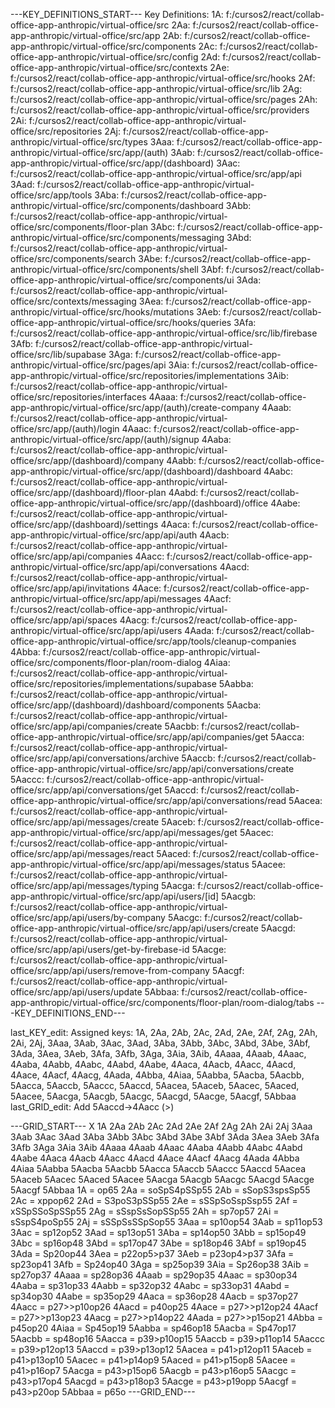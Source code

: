 ---KEY_DEFINITIONS_START---
Key Definitions:
1A: f:/cursos2/react/collab-office-app-anthropic/virtual-office/src
2Aa: f:/cursos2/react/collab-office-app-anthropic/virtual-office/src/app
2Ab: f:/cursos2/react/collab-office-app-anthropic/virtual-office/src/components
2Ac: f:/cursos2/react/collab-office-app-anthropic/virtual-office/src/config
2Ad: f:/cursos2/react/collab-office-app-anthropic/virtual-office/src/contexts
2Ae: f:/cursos2/react/collab-office-app-anthropic/virtual-office/src/hooks
2Af: f:/cursos2/react/collab-office-app-anthropic/virtual-office/src/lib
2Ag: f:/cursos2/react/collab-office-app-anthropic/virtual-office/src/pages
2Ah: f:/cursos2/react/collab-office-app-anthropic/virtual-office/src/providers
2Ai: f:/cursos2/react/collab-office-app-anthropic/virtual-office/src/repositories
2Aj: f:/cursos2/react/collab-office-app-anthropic/virtual-office/src/types
3Aaa: f:/cursos2/react/collab-office-app-anthropic/virtual-office/src/app/(auth)
3Aab: f:/cursos2/react/collab-office-app-anthropic/virtual-office/src/app/(dashboard)
3Aac: f:/cursos2/react/collab-office-app-anthropic/virtual-office/src/app/api
3Aad: f:/cursos2/react/collab-office-app-anthropic/virtual-office/src/app/tools
3Aba: f:/cursos2/react/collab-office-app-anthropic/virtual-office/src/components/dashboard
3Abb: f:/cursos2/react/collab-office-app-anthropic/virtual-office/src/components/floor-plan
3Abc: f:/cursos2/react/collab-office-app-anthropic/virtual-office/src/components/messaging
3Abd: f:/cursos2/react/collab-office-app-anthropic/virtual-office/src/components/search
3Abe: f:/cursos2/react/collab-office-app-anthropic/virtual-office/src/components/shell
3Abf: f:/cursos2/react/collab-office-app-anthropic/virtual-office/src/components/ui
3Ada: f:/cursos2/react/collab-office-app-anthropic/virtual-office/src/contexts/messaging
3Aea: f:/cursos2/react/collab-office-app-anthropic/virtual-office/src/hooks/mutations
3Aeb: f:/cursos2/react/collab-office-app-anthropic/virtual-office/src/hooks/queries
3Afa: f:/cursos2/react/collab-office-app-anthropic/virtual-office/src/lib/firebase
3Afb: f:/cursos2/react/collab-office-app-anthropic/virtual-office/src/lib/supabase
3Aga: f:/cursos2/react/collab-office-app-anthropic/virtual-office/src/pages/api
3Aia: f:/cursos2/react/collab-office-app-anthropic/virtual-office/src/repositories/implementations
3Aib: f:/cursos2/react/collab-office-app-anthropic/virtual-office/src/repositories/interfaces
4Aaaa: f:/cursos2/react/collab-office-app-anthropic/virtual-office/src/app/(auth)/create-company
4Aaab: f:/cursos2/react/collab-office-app-anthropic/virtual-office/src/app/(auth)/login
4Aaac: f:/cursos2/react/collab-office-app-anthropic/virtual-office/src/app/(auth)/signup
4Aaba: f:/cursos2/react/collab-office-app-anthropic/virtual-office/src/app/(dashboard)/company
4Aabb: f:/cursos2/react/collab-office-app-anthropic/virtual-office/src/app/(dashboard)/dashboard
4Aabc: f:/cursos2/react/collab-office-app-anthropic/virtual-office/src/app/(dashboard)/floor-plan
4Aabd: f:/cursos2/react/collab-office-app-anthropic/virtual-office/src/app/(dashboard)/office
4Aabe: f:/cursos2/react/collab-office-app-anthropic/virtual-office/src/app/(dashboard)/settings
4Aaca: f:/cursos2/react/collab-office-app-anthropic/virtual-office/src/app/api/auth
4Aacb: f:/cursos2/react/collab-office-app-anthropic/virtual-office/src/app/api/companies
4Aacc: f:/cursos2/react/collab-office-app-anthropic/virtual-office/src/app/api/conversations
4Aacd: f:/cursos2/react/collab-office-app-anthropic/virtual-office/src/app/api/invitations
4Aace: f:/cursos2/react/collab-office-app-anthropic/virtual-office/src/app/api/messages
4Aacf: f:/cursos2/react/collab-office-app-anthropic/virtual-office/src/app/api/spaces
4Aacg: f:/cursos2/react/collab-office-app-anthropic/virtual-office/src/app/api/users
4Aada: f:/cursos2/react/collab-office-app-anthropic/virtual-office/src/app/tools/cleanup-companies
4Abba: f:/cursos2/react/collab-office-app-anthropic/virtual-office/src/components/floor-plan/room-dialog
4Aiaa: f:/cursos2/react/collab-office-app-anthropic/virtual-office/src/repositories/implementations/supabase
5Aabba: f:/cursos2/react/collab-office-app-anthropic/virtual-office/src/app/(dashboard)/dashboard/components
5Aacba: f:/cursos2/react/collab-office-app-anthropic/virtual-office/src/app/api/companies/create
5Aacbb: f:/cursos2/react/collab-office-app-anthropic/virtual-office/src/app/api/companies/get
5Aacca: f:/cursos2/react/collab-office-app-anthropic/virtual-office/src/app/api/conversations/archive
5Aaccb: f:/cursos2/react/collab-office-app-anthropic/virtual-office/src/app/api/conversations/create
5Aaccc: f:/cursos2/react/collab-office-app-anthropic/virtual-office/src/app/api/conversations/get
5Aaccd: f:/cursos2/react/collab-office-app-anthropic/virtual-office/src/app/api/conversations/read
5Aacea: f:/cursos2/react/collab-office-app-anthropic/virtual-office/src/app/api/messages/create
5Aaceb: f:/cursos2/react/collab-office-app-anthropic/virtual-office/src/app/api/messages/get
5Aacec: f:/cursos2/react/collab-office-app-anthropic/virtual-office/src/app/api/messages/react
5Aaced: f:/cursos2/react/collab-office-app-anthropic/virtual-office/src/app/api/messages/status
5Aacee: f:/cursos2/react/collab-office-app-anthropic/virtual-office/src/app/api/messages/typing
5Aacga: f:/cursos2/react/collab-office-app-anthropic/virtual-office/src/app/api/users/[id]
5Aacgb: f:/cursos2/react/collab-office-app-anthropic/virtual-office/src/app/api/users/by-company
5Aacgc: f:/cursos2/react/collab-office-app-anthropic/virtual-office/src/app/api/users/create
5Aacgd: f:/cursos2/react/collab-office-app-anthropic/virtual-office/src/app/api/users/get-by-firebase-id
5Aacge: f:/cursos2/react/collab-office-app-anthropic/virtual-office/src/app/api/users/remove-from-company
5Aacgf: f:/cursos2/react/collab-office-app-anthropic/virtual-office/src/app/api/users/update
5Abbaa: f:/cursos2/react/collab-office-app-anthropic/virtual-office/src/components/floor-plan/room-dialog/tabs
---KEY_DEFINITIONS_END---

last_KEY_edit: Assigned keys: 1A, 2Aa, 2Ab, 2Ac, 2Ad, 2Ae, 2Af, 2Ag, 2Ah, 2Ai, 2Aj, 3Aaa, 3Aab, 3Aac, 3Aad, 3Aba, 3Abb, 3Abc, 3Abd, 3Abe, 3Abf, 3Ada, 3Aea, 3Aeb, 3Afa, 3Afb, 3Aga, 3Aia, 3Aib, 4Aaaa, 4Aaab, 4Aaac, 4Aaba, 4Aabb, 4Aabc, 4Aabd, 4Aabe, 4Aaca, 4Aacb, 4Aacc, 4Aacd, 4Aace, 4Aacf, 4Aacg, 4Aada, 4Abba, 4Aiaa, 5Aabba, 5Aacba, 5Aacbb, 5Aacca, 5Aaccb, 5Aaccc, 5Aaccd, 5Aacea, 5Aaceb, 5Aacec, 5Aaced, 5Aacee, 5Aacga, 5Aacgb, 5Aacgc, 5Aacgd, 5Aacge, 5Aacgf, 5Abbaa
last_GRID_edit: Add 5Aaccd->4Aacc (>)

---GRID_START---
X 1A 2Aa 2Ab 2Ac 2Ad 2Ae 2Af 2Ag 2Ah 2Ai 2Aj 3Aaa 3Aab 3Aac 3Aad 3Aba 3Abb 3Abc 3Abd 3Abe 3Abf 3Ada 3Aea 3Aeb 3Afa 3Afb 3Aga 3Aia 3Aib 4Aaaa 4Aaab 4Aaac 4Aaba 4Aabb 4Aabc 4Aabd 4Aabe 4Aaca 4Aacb 4Aacc 4Aacd 4Aace 4Aacf 4Aacg 4Aada 4Abba 4Aiaa 5Aabba 5Aacba 5Aacbb 5Aacca 5Aaccb 5Aaccc 5Aaccd 5Aacea 5Aaceb 5Aacec 5Aaced 5Aacee 5Aacga 5Aacgb 5Aacgc 5Aacgd 5Aacge 5Aacgf 5Abbaa
1A = op65
2Aa = soSpS4pSSp55
2Ab = sSopS3spsSp55
2Ac = xppop62
2Ad = S3poS3pSSp55
2Ae = sSSpSoSspSsp55
2Af = xSSpSSoSpSSp55
2Ag = sSspSsSopSSp55
2Ah = sp7op57
2Ai = sSspS4poSp55
2Aj = sSSpSsSSpSop55
3Aaa = sp10op54
3Aab = sp11op53
3Aac = sp12op52
3Aad = sp13op51
3Aba = sp14op50
3Abb = sp15op49
3Abc = sp16op48
3Abd = sp17op47
3Abe = sp18op46
3Abf = sp19op45
3Ada = Sp20op44
3Aea = p22op5>p37
3Aeb = p23op4>p37
3Afa = sp23op41
3Afb = Sp24op40
3Aga = sp25op39
3Aia = Sp26op38
3Aib = sp27op37
4Aaaa = sp28op36
4Aaab = sp29op35
4Aaac = sp30op34
4Aaba = sp31op33
4Aabb = sp32op32
4Aabc = sp33op31
4Aabd = sp34op30
4Aabe = sp35op29
4Aaca = sp36op28
4Aacb = sp37op27
4Aacc = p27>>p10op26
4Aacd = p40op25
4Aace = p27>>p12op24
4Aacf = p27>>p13op23
4Aacg = p27>>p14op22
4Aada = p27>>p15op21
4Abba = p45op20
4Aiaa = Sp45op19
5Aabba = sp46op18
5Aacba = Sp47op17
5Aacbb = sp48op16
5Aacca = p39>p10op15
5Aaccb = p39>p11op14
5Aaccc = p39>p12op13
5Aaccd = p39>p13op12
5Aacea = p41>p12op11
5Aaceb = p41>p13op10
5Aacec = p41>p14op9
5Aaced = p41>p15op8
5Aacee = p41>p16op7
5Aacga = p43>p15op6
5Aacgb = p43>p16op5
5Aacgc = p43>p17op4
5Aacgd = p43>p18op3
5Aacge = p43>p19opp
5Aacgf = p43>p20op
5Abbaa = p65o
---GRID_END---
